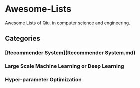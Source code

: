 # Awesome-Lists
Awesome Lists of Qiu. in computer science and engineering.

## Categories

### [Recommender System](Recommender System.md)

### Large Scale Machine Learning or Deep Learning

### Hyper-parameter Optimization

